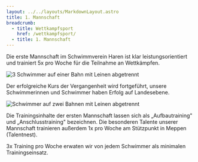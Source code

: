```yaml
---
layout: ../../layouts/MarkdownLayout.astro
title: 1. Mannschaft
breadcrumb:
  - title: Wettkampfsport
    href: /wettkampfsport/
  - title: 1. Mannschaft
---
```

Die erste Mannschaft im Schwimmverein Haren ist klar leistungsorientiert und trainiert 5x pro Woche für die Teilnahme an Wettkämpfen.

![3 Schwimmer auf einer Bahn mit Leinen abgetrennt](/images/uploads/wettkampfsport/1.mannschaft-2_400x361.jpg)

Der erfolgreiche Kurs der Vergangenheit wird fortgeführt, unsere Schwimmerinnen und Schwimmer haben Erfolg auf Landesebene.

![Schwimmer auf zwei Bahnen mit Leinen abgetrennt](/images/uploads/wettkampfsport/1.mannschaft-1_400x268.jpg)

Die Trainingsinhalte der ersten Mannschaft lassen sich als „Aufbautraining" und „Anschlusstraining" bezeichnen. Die besonderen Talente unserer Mannschaft trainieren außerdem 1x pro Woche am Stützpunkt in Meppen (Talentnest).

3x Training pro Woche erwaten wir von jedem Schwimmer als minimalen Trainingseinsatz.